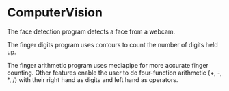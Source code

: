 # ComputerVision

The face detection program detects a face from a webcam.

The finger digits program uses contours to count the number of digits held up.

The finger arithmetic program uses mediapipe for more accurate finger counting. Other features enable the user to do four-function arithmetic (+, -, *, /) with their right hand as digits and left hand as operators.
